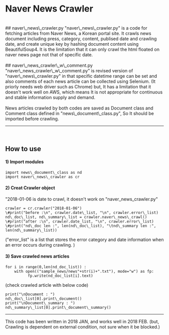 # Naver News Crawler<br>
<br>
## naver\_news\_crawler.py
"naver\_news\_crawler.py" is a code for fetching articles from Naver News, a Korean portal site. It crawls news document including press, category, content, publised date and crawling date, and create unique key by hashing document content using BeautifulSoup4. It is the limitation that it can only crawl the html floated on naver news page not that of specific date.<br>
<br>
## naver\_news_crawler\_w\_comment.py
"naver\_news_crawler\_w\_comment.py" is revised version of "naver\_news\_crawler.py" in that specific datetime range can be set and also comments of each news article can be collected using Selenium. (It priorly needs web driver such as Chrome) but, It has a limitation that it doesn't work well on AWS, which means It is not appropriate for continuous and stable information supply and demand.<br>
<br>
News articles crawled by both codes are saved as Document class and Comment class defined in "news\_document\_class.py", So It should be imported before crawling.<br>
<hr>
<br>

## How to use
#### 1) Import modules
<pre><code>import news\_document\_class as nd
import naver\_news\_crawler as cr<br></code></pre>

#### 2) Creat Crawler object
"2018-01-06 is date to crawl, it doesn't work on "naver\_news\_crawler.py"
<pre><code>crawler = cr.crawler("2018-01-06")
\#print("before :\n", crawler.date\_list, "\n", crawler.error\_list)
nd\_doc\_list, nd\_summary\_list = crawler.naver\_news\_crawl()
\#print("after :\n", crawler.date_list, "\n", crawler.error\_list)
\#print("nd\_doc len :", len(nd\_doc\_list), "\tnd\_summary len :", len(nd\_summary\_list))
</code></pre>

("error_list" is a list that stores the error category and date information when an error occurs during crawling. )

#### 3) Save crawled news articles
<pre><code>for i in range(0,len(nd_doc_list)) :
	with open(("sample_news/news"+str(i)+".txt"), mode="w") as fp:
          fp.write(nd_doc_list[i].text)
</code></pre>

(check crawled article with below code)
<pre><code>print("\nDocument : ")
nd\_doc\_list[0].print\_document()
print("\nDocument\_summary : ")
nd\_summary\_list[0].print\_document\_summary()
</code></pre>


<hr>
This code has been written in 2018 JAN, and works well in 2018 FEB. (but, Crawling is dependent on external condition, not sure when it be blocked.)
